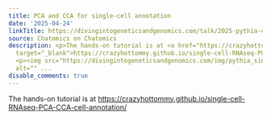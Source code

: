 ```yaml
---
title: PCA and CCA for single-cell annotation
date: '2025-04-24'
linkTitle: https://divingintogeneticsandgenomics.com/talk/2025-pythia-cell-anno/
source: Chatomics on Chatomics
description: <p>The hands-on tutorial is at <a href="https://crazyhottommy.github.io/single-cell-RNAseq-PCA-CCA-cell-annotation/"
  target="_blank">https://crazyhottommy.github.io/single-cell-RNAseq-PCA-CCA-cell-annotation/</a></p>
  <p><img src="https://divingintogeneticsandgenomics.com/img/pythia_single_cell_anno.png"
  alt="" ...
disable_comments: true
---
```

<p>The hands-on tutorial is at <a href="https://crazyhottommy.github.io/single-cell-RNAseq-PCA-CCA-cell-annotation/" target="_blank">https://crazyhottommy.github.io/single-cell-RNAseq-PCA-CCA-cell-annotation/</a></p> <p><img src="https://divingintogeneticsandgenomics.com/img/pythia_single_cell_anno.png" alt="" ...